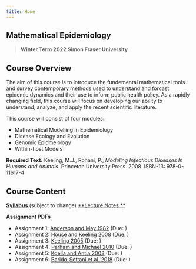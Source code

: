```yaml
---
title: Home
---
```

## Mathematical Epidemiology

> **Winter Term 2022 Simon Fraser University**

## Course Overview
The aim of this course is to introduce the fundemental mathematical tools and survey contemporary methods used to understand and forcast epidemic dynamics and their use to inform public health policy. As a rapidly changing field, this course will focus on developing our ability to understand, analyze, and apply the recent scientific literature.  

This course will consist of four modules:
* Mathematical Modelling in Epidemiology
* Disease Ecology and Evolution
* Genomic Epidmeiology
* Within-host Models

**Required Text:** Keeling, M.J., Rohani, P., *Modeling Infectious Diseases In Humans and Animals*. Princeton University Press. 2008. ISBN-13: 978-0-11617-4


## Course Content
[**Syllabus** ](Math496_Syllabus.pdf) (subject to change)
[**Lecture Notes **](https://amacp.github.io/Math496/LectureNotes.html)

**Assignment PDFs**
* Assignment 1: [Anderson and May 1982](Anderson1982.pdf) (Due: )
* Assignment 2: [House and Keeling 2008](HouseKeeling2008.pdf) (Due: )
* Assignment 3: [Keeling 2005](Keeling2005.pdf) (Due: )
* Assignment 4: [Parham and Michael 2010](ParhamMichael2010.pdf) (Due: )
* Assignment 5: [Koella and Antia 2003](KoellaAntia2003.pdf) (Due: )
* Assignment 6: [Barido-Sottani et al. 2018](BaridoSottani2018.pdf) (Due: )
